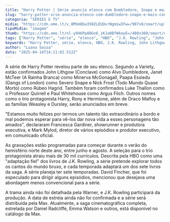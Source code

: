 ```yaml
---
title: "Harry Potter | Série anuncia elenco com Dumbledore, Snape e mais; conheça"
slug: "harry-potter-srie-anuncia-elenco-com-dumbledore-snape-e-mais-conhea"
categoria: "SÉRIES E TV"
midia: "https://cdn.ome.lt/v_8MSmQba350ZLEUQvrNgmiwIFw=/987x0/smart/uploads/conteudo/fotos/Design_sem_nome_4_0pbd4Mc.jpg"
tipoMidia: "imagem"
thumb: "https://cdn.ome.lt/nl-y946PpADGn6_iKJa0BfWkeyE=/480x360/smart/extras/conteudos/Design_sem_nome_4_tkYnIgk.jpg"
tags: ["Harry Potter", "série", "elenco", "HBO", "J.K. Rowling", "John Lithgow", "Dumbledore", "Snape", "Hagrid", "McGonagall"]
keywords: "Harry Potter, série, elenco, HBO, J.K. Rowling, John Lithgow, Dumbledore, Snape, Hagrid, McGonagall"
author: "Luana Souza"
data: "2025-04-14T14:11:02.512Z"
---
```


A série de Harry Potter revelou parte de seu elenco. Segundo a Variety, estão confirmados John Lithgow (Conclave) como Alvo Dumbledore, Janet McTeer (A Rainha Branca) como Minerva McGonagall, Paapa Essiedu (Gangs of London) como Severo Snape e Nick Frost (Todo Mundo Quase Morto) como Rúbeo Hagrid. Também foram confirmados Luke Thallon como o Professor Quirrell e Paul Whitehouse como Argus Filch. Outros nomes como o trio protagonista Harry, Rony e Hermione, além de Draco Malfoy e as famílias Weasley e Dursley, serão anunciados em breve.

"Estamos muito felizes por termos um talento tão extraordinário a bordo e mal podemos esperar para vê-los dar nova vida a esses personagens tão amados", declararam Francesca Gardiner, showrunner e produtora executiva, e Mark Mylod, diretor de vários episódios e produtor executivo, em comunicado oficial.

As gravações estão programadas para começar durante o verão do hemisfério norte deste ano, entre junho e agosto. A seleção para o trio protagonista atraiu mais de 30 mil currículos. Descrita pela HBO como uma "adaptação fiel" dos livros de J.K. Rowling, a série pretende explorar todos os cantos do mundo bruxo, e cada temporada adaptará um dos sete livros da saga. A série planeja ter sete temporadas. David Fincher, que foi especulado para dirigir alguns episódios, mencionou que desejava uma abordagem menos convencional para a série.

A trama ainda não foi detalhada pela Warner, e J.K. Rowling participará da produção. A data de estreia ainda não foi confirmada e a série será distribuída pela Max. Atualmente, a saga cinematográfica completa, estrelada por Daniel Radcliffe, Emma Watson e outros, está disponível no catálogo da Max.